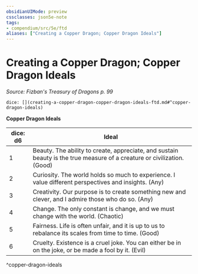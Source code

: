 ```yaml
---
obsidianUIMode: preview
cssclasses: json5e-note
tags:
- compendium/src/5e/ftd
aliases: ["Creating a Copper Dragon; Copper Dragon Ideals"]
---
```

# Creating a Copper Dragon; Copper Dragon Ideals
*Source: Fizban's Treasury of Dragons p. 99* 

`dice: [](creating-a-copper-dragon-copper-dragon-ideals-ftd.md#^copper-dragon-ideals)`

**Copper Dragon Ideals**

| dice: d6 | Ideal |
|----------|-------|
| 1 | Beauty. The ability to create, appreciate, and sustain beauty is the true measure of a creature or civilization. (Good) |
| 2 | Curiosity. The world holds so much to experience. I value different perspectives and insights. (Any) |
| 3 | Creativity. Our purpose is to create something new and clever, and I admire those who do so. (Any) |
| 4 | Change. The only constant is change, and we must change with the world. (Chaotic) |
| 5 | Fairness. Life is often unfair, and it is up to us to rebalance its scales from time to time. (Good) |
| 6 | Cruelty. Existence is a cruel joke. You can either be in on the joke, or be made a fool by it. (Evil) |
^copper-dragon-ideals